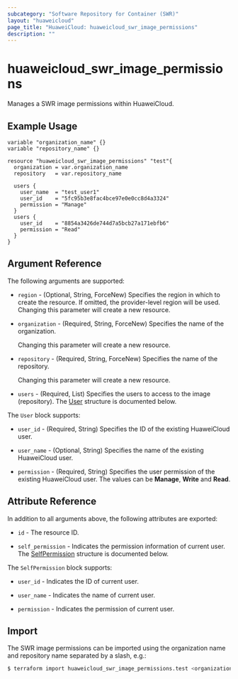 ```yaml
---
subcategory: "Software Repository for Container (SWR)"
layout: "huaweicloud"
page_title: "HuaweiCloud: huaweicloud_swr_image_permissions"
description: ""
---
```


# huaweicloud_swr_image_permissions

Manages a SWR image permissions within HuaweiCloud.

## Example Usage

```hcl
variable "organization_name" {}
variable "repository_name" {}

resource "huaweicloud_swr_image_permissions" "test"{
  organization = var.organization_name
  repository   = var.repository_name

  users {
    user_name  = "test_user1"
    user_id    = "5fc95b3e8fac4bce97e0e0cc8d4a3324"
    permission = "Manage"
  }
  users {
    user_id    = "8854a3426de744d7a5bcb27a171ebfb6"
    permission = "Read"
  }
}
```

## Argument Reference

The following arguments are supported:

* `region` - (Optional, String, ForceNew) Specifies the region in which to create the resource.
  If omitted, the provider-level region will be used. Changing this parameter will create a new resource.

* `organization` - (Required, String, ForceNew) Specifies the name of the organization.

  Changing this parameter will create a new resource.

* `repository` - (Required, String, ForceNew) Specifies the name of the repository.

  Changing this parameter will create a new resource.

* `users` - (Required, List) Specifies the users to access to the image (repository).
The [User](#SwrImagePermissions_User) structure is documented below.

<a name="SwrImagePermissions_User"></a>
The `User` block supports:

* `user_id` - (Required, String) Specifies the ID of the existing HuaweiCloud user.

* `user_name` - (Optional, String) Specifies the name of the existing HuaweiCloud user.

* `permission` - (Required, String) Specifies the user permission of the existing HuaweiCloud user.
  The values can be **Manage**, **Write** and **Read**.

## Attribute Reference

In addition to all arguments above, the following attributes are exported:

* `id` - The resource ID.

* `self_permission` - Indicates the permission information of current user.
  The [SelfPermission](#SwrImagePermissions_SelfPermission) structure is documented below.

<a name="SwrImagePermissions_SelfPermission"></a>
The `SelfPermission` block supports:

* `user_id` - Indicates the ID of current user.

* `user_name` - Indicates the name of current user.

* `permission` - Indicates the permission of current user.

## Import

The SWR image permissions can be imported using the organization name and repository name separated by a slash, e.g.:

```bash
$ terraform import huaweicloud_swr_image_permissions.test <organization_name>/<repository_name>
```
